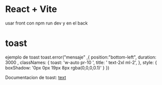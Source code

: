 # React + Vite

usar front con npm run dev y en el back

# toast

ejemplo de toast
toast.error("mensaje" ,{
    position:"bottom-left",
    duration: 3000 , 
    classNames: {
        toast: 'w-auto pr-10 ',
        title: ' text-2xl ml-2',
    },
    style: {
        boxShadow: '0px 0px 19px 8px rgba(0,0,0,0.1)'
    }
})


Documentacion de toast: [text](https://sonner.emilkowal.ski/getting-started)
